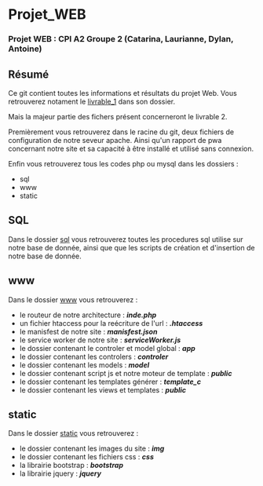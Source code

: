 # Projet_WEB

<!-- photo -->

### Projet WEB : CPI A2 Groupe 2 (Catarina, Laurianne, Dylan, Antoine)

## Résumé

Ce git contient toutes les informations et résultats du projet Web. Vous retrouverez notament le [livrable_1](https://github.com/atarte/Projet_WEB/tree/main/livrable_1) dans son dossier.  

Mais la majeur partie des fichers présent concerneront le livrable 2.  

Premièrement vous retrouverez dans le racine du git, deux fichiers de configuration de notre seveur apache. Ainsi qu'un rapport de pwa concernant notre site et sa capacité à être installé et utilisé sans connexion.

Enfin vous retrouverez tous les codes php ou mysql dans les dossiers :
* sql
* www
* static

## SQL

Dans le dossier [sql](https://github.com/atarte/Projet_WEB/tree/main/sql) vous retrouverez toutes les procedures sql utilise sur notre base de donnée, ainsi que que les scripts de création et d'insertion de notre base de donnée.

## www

Dans le dossier [www](https://github.com/atarte/Projet_WEB/tree/main/www) vous retrouverez :
* le routeur de notre architecture : ***inde.php***
* un fichier htaccess pour la reécriture de l'url : ***.htaccess***
* le manisfest de notre site : ***manisfest.json***
* le service worker de notre site : ***serviceWorker.js***
* le dossier contenant le controler et model global : ***app***
* le dossier contenant les controlers : ***controler***
* le dossier contenant les models : ***model***
* le dossier contenant script js et notre moteur de template : ***public***
* le dossier contenant les templates générer : ***template_c***
* le dossier contenant les views et templates : ***public***

## static

Dans le dossier [static](https://github.com/atarte/Projet_WEB/tree/main/static) vous retrouverez :
* le dossier contenant les images du site : ***img***
* le dossier contenant les fichiers css : ***css***
* la librairie bootstrap : ***bootstrap***
* la librairie jquery : ***jquery***
